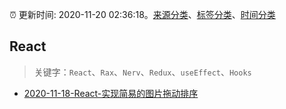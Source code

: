 :alarm_clock: 更新时间: 2020-11-20 02:36:18。[来源分类](../README.md)、[标签分类](../TAGS.md)、[时间分类](../TIMELINE.md)

## React


> 关键字：`React`、`Rax`、`Nerv`、`Redux`、`useEffect`、`Hooks`



- [2020-11-18-React-实现简易的图片拖动排序](https://juejin.im/post/6896712416928169991) 